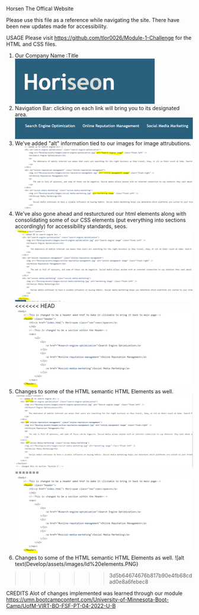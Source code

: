 Horsen The Offical Website

Please use this file as a reference while navigating the site. There have been new updates made for accessibility.

USAGE
Please visit https://github.com/tlor0026/Module-1-Challenge for the HTML and CSS files.

1. Our Company Name :Title
![alt text](Develop/assets/images/Horseon%20Title.PNG)
2. Navigation Bar: clicking on each link will bring you to its designated area.
![alt text](Develop/assets/images/Navigation.PNG)
3. We've added "alt" information tied to our images for image attrubutions.
![alt text](Develop/assets/images/Alt%20Texts.PNG)
4. We've also gone ahead and resturctured our html elements along with consolidating some of our CSS elements (put everything into sections accordingly) for accessibility standards, seos.
![alt text](Develop/assets/images/Sections.PNG)
<<<<<<< HEAD
![alt text](Develop/assets/images/header.PNG)
5. Changes to some of the HTML semantic HTML Elements as well.
![alt text](Develop/assets/images/Id%20elements.PNG)
=======
![alt text](develop/assets/images/header.PNG)
5. Changes to some of the HTML semantic HTML Elements as well.
![alt text(Develop/assets/images/Id%20elements.PNG}
>>>>>>> 3d5b64674676b817b90e4fb68cdad0e8a6febec8

CREDITS
Alot of changes implemented was learned through our module https://umn.bootcampcontent.com/University-of-Minnesota-Boot-Camp/UofM-VIRT-BO-FSF-PT-04-2022-U-B
